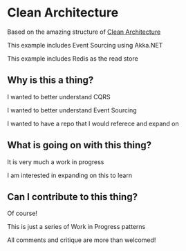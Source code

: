 # Clean Architecture

Based on the amazing structure of [Clean Architecture](https://github.com/JasonGT/NorthwindTraders)

This example includes Event Sourcing using Akka.NET

This example includes Redis as the read store

## Why is this a thing?

I wanted to better understand CQRS

I wanted to better understand Event Sourcing

I wanted to have a repo that I would referece and expand on

## What is going on with this thing?

It is very much a work in progress

I am interested in expanding on this to learn

## Can I contribute to this thing?

Of course!

This is just a series of Work in Progress patterns

All comments and critique are more than welcomed!
